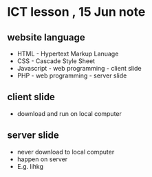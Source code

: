 # ICT lesson , 15 Jun note #

## website language ##
- HTML - Hypertext Markup Lanuage 
- CSS - Cascade Style Sheet
- Javascript - web programming - client slide 
- PHP - web programming - server slide 

## client slide ##
- download and run on local computer 

## server slide ## 
- never download to local computer 
- happen on server 
- E.g. lihkg 